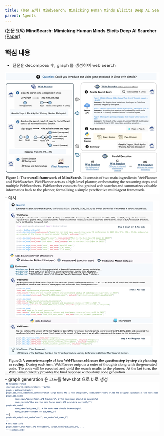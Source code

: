 ```yaml
---
title: (논문 요약) MindSearch; Mimicking Human Minds Elicits Deep AI Searcher
parent: Agents
---
```


**(논문 요약) MindSearch: Mimicking Human Minds Elicits Deep AI Searcher** [(Paper)](https://arxiv.org/pdf/2407.20183)

## 핵심 내용
- 질문을 decompose 후, graph 를 생성하여 web search  
<img src="/data/papers/mindsearch/concept.png" width="800" />
- 예시  
<img src="/data/papers/mindsearch/example.png" width="800" />
- graph generation 은 코드를 few-shot 으로 바로 생성  
<img src="/data/papers/mindsearch/graph_prompt.png" width="800" />